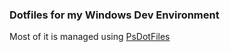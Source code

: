 ### Dotfiles for my Windows Dev Environment

Most of it is managed using [PsDotFiles](https://github.com/ralish/PSDotFiles)